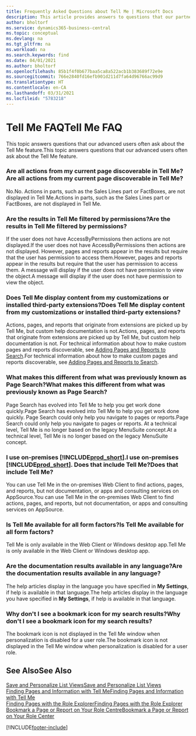 ```yaml
---
title: Frequently Asked Questions about Tell Me | Microsoft Docs
description: This article provides answers to questions that our partners and customers often ask about Tell Me.
author: bholtorf
ms.service: dynamics365-business-central
ms.topic: conceptual
ms.devlang: na
ms.tgt_pltfrm: na
ms.workload: na
ms.search.keywords: find
ms.date: 04/01/2021
ms.author: bholtorf
ms.openlocfilehash: 85b1f4f0b677baa5ca8a522acb1b383689f72e9e
ms.sourcegitcommit: 766e2840fd16efb901d211d7fa64d96766ac99d9
ms.translationtype: HT
ms.contentlocale: en-CA
ms.lasthandoff: 03/31/2021
ms.locfileid: "5783218"
---
```

# <a name="tell-me-faq"></a><span data-ttu-id="e0234-103">Tell Me FAQ</span><span class="sxs-lookup"><span data-stu-id="e0234-103">Tell Me FAQ</span></span>
<span data-ttu-id="e0234-104">This topic answers questions that our advanced users often ask about the Tell Me feature.</span><span class="sxs-lookup"><span data-stu-id="e0234-104">This topic answers questions that our advanced users often ask about the Tell Me feature.</span></span>

### <a name="are-all-actions-from-my-current-page-discoverable-in-tell-me"></a><span data-ttu-id="e0234-105">Are all actions from my current page discoverable in Tell Me?</span><span class="sxs-lookup"><span data-stu-id="e0234-105">Are all actions from my current page discoverable in Tell Me?</span></span>
<span data-ttu-id="e0234-106">No.</span><span class="sxs-lookup"><span data-stu-id="e0234-106">No.</span></span> <span data-ttu-id="e0234-107">Actions in parts, such as the Sales Lines part or FactBoxes, are not displayed in Tell Me.</span><span class="sxs-lookup"><span data-stu-id="e0234-107">Actions in parts, such as the Sales Lines part or FactBoxes, are not displayed in Tell Me.</span></span>

### <a name="are-the-results-in-tell-me-filtered-by-permissions"></a><span data-ttu-id="e0234-108">Are the results in Tell Me filtered by permissions?</span><span class="sxs-lookup"><span data-stu-id="e0234-108">Are the results in Tell Me filtered by permissions?</span></span>
<span data-ttu-id="e0234-109">If the user does not have AccessByPermissions then actions are not displayed.</span><span class="sxs-lookup"><span data-stu-id="e0234-109">If the user does not have AccessByPermissions then actions are not displayed.</span></span> <span data-ttu-id="e0234-110">However, pages and reports appear in the results but require that the user has permission to access them.</span><span class="sxs-lookup"><span data-stu-id="e0234-110">However, pages and reports appear in the results but require that the user has permission to access them.</span></span> <span data-ttu-id="e0234-111">A message will display if the user does not have permission to view the object.</span><span class="sxs-lookup"><span data-stu-id="e0234-111">A message will display if the user does not have permission to view the object.</span></span>

### <a name="does-tell-me-display-content-from-my-customizations-or-installed-third-party-extensions"></a><span data-ttu-id="e0234-112">Does Tell Me display content from my customizations or installed third-party extensions?</span><span class="sxs-lookup"><span data-stu-id="e0234-112">Does Tell Me display content from my customizations or installed third-party extensions?</span></span>
<span data-ttu-id="e0234-113">Actions, pages, and reports that originate from extensions are picked up by Tell Me, but custom help documentation is not.</span><span class="sxs-lookup"><span data-stu-id="e0234-113">Actions, pages, and reports that originate from extensions are picked up by Tell Me, but custom help documentation is not.</span></span> <span data-ttu-id="e0234-114">For technical information about how to make custom pages and reports discoverable, see [Adding Pages and Reports to Search](/dynamics365/business-central/dev-itpro/developer/devenv-al-menusuite-functionality).</span><span class="sxs-lookup"><span data-stu-id="e0234-114">For technical information about how to make custom pages and reports discoverable, see [Adding Pages and Reports to Search](/dynamics365/business-central/dev-itpro/developer/devenv-al-menusuite-functionality).</span></span>

### <a name="what-makes-this-different-from-what-was-previously-known-as-page-search"></a><span data-ttu-id="e0234-115">What makes this different from what was previously known as Page Search?</span><span class="sxs-lookup"><span data-stu-id="e0234-115">What makes this different from what was previously known as Page Search?</span></span>
<span data-ttu-id="e0234-116">Page Search has evolved into Tell Me to help you get work done quickly.</span><span class="sxs-lookup"><span data-stu-id="e0234-116">Page Search has evolved into Tell Me to help you get work done quickly.</span></span> <span data-ttu-id="e0234-117">Page Search could only help you navigate to pages or reports.</span><span class="sxs-lookup"><span data-stu-id="e0234-117">Page Search could only help you navigate to pages or reports.</span></span> <span data-ttu-id="e0234-118">At a technical level, Tell Me is no longer based on the legacy MenuSuite concept.</span><span class="sxs-lookup"><span data-stu-id="e0234-118">At a technical level, Tell Me is no longer based on the legacy MenuSuite concept.</span></span>

### <a name="i-use-on-premises-prod_short-does-that-include-tell-me"></a><span data-ttu-id="e0234-119">I use on-premises [!INCLUDE[prod_short](includes/prod_short.md)].</span><span class="sxs-lookup"><span data-stu-id="e0234-119">I use on-premises [!INCLUDE[prod_short](includes/prod_short.md)].</span></span> <span data-ttu-id="e0234-120">Does that include Tell Me?</span><span class="sxs-lookup"><span data-stu-id="e0234-120">Does that include Tell Me?</span></span>
<span data-ttu-id="e0234-121">You can use Tell Me in the on-premises Web Client to find actions, pages, and reports, but not documentation, or apps and consulting services on AppSource.</span><span class="sxs-lookup"><span data-stu-id="e0234-121">You can use Tell Me in the on-premises Web Client to find actions, pages, and reports, but not documentation, or apps and consulting services on AppSource.</span></span>

### <a name="is-tell-me-available-for-all-form-factors"></a><span data-ttu-id="e0234-122">Is Tell Me available for all form factors?</span><span class="sxs-lookup"><span data-stu-id="e0234-122">Is Tell Me available for all form factors?</span></span>
<span data-ttu-id="e0234-123">Tell Me is only available in the Web Client or Windows desktop app.</span><span class="sxs-lookup"><span data-stu-id="e0234-123">Tell Me is only available in the Web Client or Windows desktop app.</span></span>

### <a name="are-the-documentation-results-available-in-any-language"></a><span data-ttu-id="e0234-124">Are the documentation results available in any language?</span><span class="sxs-lookup"><span data-stu-id="e0234-124">Are the documentation results available in any language?</span></span>
<span data-ttu-id="e0234-125">The help articles display in the language you have specified in **My Settings**, if help is available in that language.</span><span class="sxs-lookup"><span data-stu-id="e0234-125">The help articles display in the language you have specified in **My Settings**, if help is available in that language.</span></span>

### <a name="why-dont-i-see-a-bookmark-icon-for-my-search-results"></a><span data-ttu-id="e0234-126">Why don't I see a bookmark icon for my search results?</span><span class="sxs-lookup"><span data-stu-id="e0234-126">Why don't I see a bookmark icon for my search results?</span></span>
<span data-ttu-id="e0234-127">The bookmark icon is not displayed in the Tell Me window when personalization is disabled for a user role.</span><span class="sxs-lookup"><span data-stu-id="e0234-127">The bookmark icon is not displayed in the Tell Me window when personalization is disabled for a user role.</span></span>


## <a name="see-also"></a><span data-ttu-id="e0234-128">See Also</span><span class="sxs-lookup"><span data-stu-id="e0234-128">See Also</span></span>  
[<span data-ttu-id="e0234-129">Save and Personalize List Views</span><span class="sxs-lookup"><span data-stu-id="e0234-129">Save and Personalize List Views</span></span>](ui-views.md)  
[<span data-ttu-id="e0234-130">Finding Pages and Information with Tell Me</span><span class="sxs-lookup"><span data-stu-id="e0234-130">Finding Pages and Information with Tell Me</span></span>](ui-search.md)  
[<span data-ttu-id="e0234-131">Finding Pages with the Role Explorer</span><span class="sxs-lookup"><span data-stu-id="e0234-131">Finding Pages with the Role Explorer</span></span>](ui-role-explorer.md)  
[<span data-ttu-id="e0234-132">Bookmark a Page or Report on Your Role Centre</span><span class="sxs-lookup"><span data-stu-id="e0234-132">Bookmark a Page or Report on Your Role Center</span></span>](ui-bookmarks.md)


[!INCLUDE[footer-include](includes/footer-banner.md)]